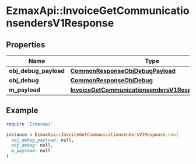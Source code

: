 # EzmaxApi::InvoiceGetCommunicationsendersV1Response

## Properties

| Name | Type | Description | Notes |
| ---- | ---- | ----------- | ----- |
| **obj_debug_payload** | [**CommonResponseObjDebugPayload**](CommonResponseObjDebugPayload.md) |  |  |
| **obj_debug** | [**CommonResponseObjDebug**](CommonResponseObjDebug.md) |  | [optional] |
| **m_payload** | [**InvoiceGetCommunicationsendersV1ResponseMPayload**](InvoiceGetCommunicationsendersV1ResponseMPayload.md) |  |  |

## Example

```ruby
require 'Ezmaxapi'

instance = EzmaxApi::InvoiceGetCommunicationsendersV1Response.new(
  obj_debug_payload: null,
  obj_debug: null,
  m_payload: null
)
```

